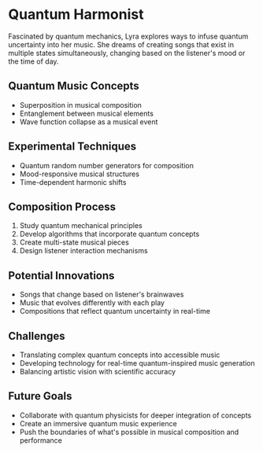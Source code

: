 # Quantum Harmonist

Fascinated by quantum mechanics, Lyra explores ways to infuse quantum uncertainty into her music. She dreams of creating songs that exist in multiple states simultaneously, changing based on the listener's mood or the time of day.

## Quantum Music Concepts
- Superposition in musical composition
- Entanglement between musical elements
- Wave function collapse as a musical event

## Experimental Techniques
- Quantum random number generators for composition
- Mood-responsive musical structures
- Time-dependent harmonic shifts

## Composition Process
1. Study quantum mechanical principles
2. Develop algorithms that incorporate quantum concepts
3. Create multi-state musical pieces
4. Design listener interaction mechanisms

## Potential Innovations
- Songs that change based on listener's brainwaves
- Music that evolves differently with each play
- Compositions that reflect quantum uncertainty in real-time

## Challenges
- Translating complex quantum concepts into accessible music
- Developing technology for real-time quantum-inspired music generation
- Balancing artistic vision with scientific accuracy

## Future Goals
- Collaborate with quantum physicists for deeper integration of concepts
- Create an immersive quantum music experience
- Push the boundaries of what's possible in musical composition and performance
